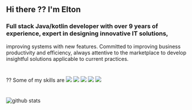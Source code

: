 ## Hi there ?? I'm Elton

### Full stack Java/kotlin developer with over 9 years of experience, expert in designing innovative IT solutions, 
improving systems with new features. Committed to improving business productivity and efficiency, always attentive 
to the marketplace to develop insightful solutions applicable to current practices. 

#

?? Some of my skills are 
<img src="https://img.shields.io/badge/Javascript-%23F7DF1E.svg?&style=flat-square&logo=javascript&logoColor=black" />
<img src="https://img.shields.io/badge/Java-%23007396.svg?&style=flat-square&logo=java&logoColor=white" />
<img src="https://img.shields.io/badge/kotlin-%230095D5.svg?&style=for-the-badge&logo=kotlin&logoColor=white"/>
<img src="https://img.shields.io/badge/HTML-%23E34F26.svg?&style=flat-square&logo=html5&logoColor=white" />
<img src="https://img.shields.io/badge/ANGULAR-%23339933.svg?&style=flat-square&logo=angular&logoColor=white" />

#

![github stats](https://github-readme-stats.vercel.app/api?username=emmoro&show_icons=true&theme=dark)
